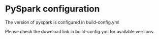 # PySpark configuration

The version of pyspark is configured in build-config.yml

Please check the download link in build-config.yml for available versions.
